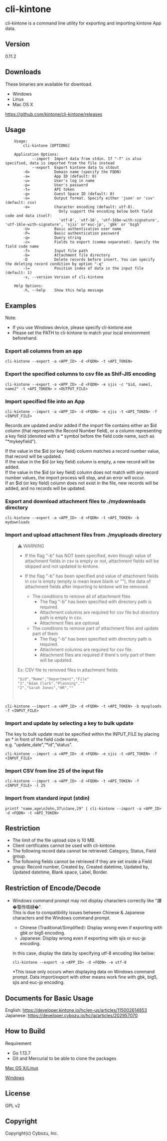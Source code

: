 cli-kintone
==========

cli-kintone is a command line utility for exporting and importing kintone App data.

## Version

0.11.2

## Downloads

These binaries are available for download.

- Windows
- Linux
- Mac OS X

https://github.com/kintone/cli-kintone/releases

## Usage
```text
    Usage:
        cli-kintone [OPTIONS]

    Application Options:
            --import  Import data from stdin. If "-f" is also specified, data is imported from the file instead
            --export  Export kintone data to stdout
        -d=           Domain name (specify the FQDN)
        -a=           App ID (default: 0)
        -u=           User's log in name
        -p=           User's password
        -t=           API token
        -g=           Guest Space ID (default: 0)
        -o=           Output format. Specify either 'json' or 'csv' (default: csv)
        -e=           Character encoding (default: utf-8).
                        Only support the encoding below both field code and data itself:  
                        'utf-8', 'utf-16', 'utf-16be-with-signature', 'utf-16le-with-signature', 'sjis' or'euc-jp', 'gbk' or 'big5'
        -U=           Basic authentication user name
        -P=           Basic authentication password
        -q=           Query string
        -c=           Fields to export (comma separated). Specify the field code name
        -f=           Input file path
        -b=           Attachment file directory
        -D            Delete records before insert. You can specify the deleting record condition by option "-q"
        -l=           Position index of data in the input file (default: 1)
        -v, --version Version of cli-kintone

    Help Options:
        -h, --help    Show this help message
```
## Examples
Note: 
* If you use Windows device, please specify cli-kintone.exe
* Please set the PATH to cli-kintone to match your local environment beforehand.

### Export all columns from an app
```
cli-kintone --export -a <APP_ID> -d <FQDN> -t <API_TOKEN>
```
### Export the specified columns to csv file as Shif-JIS encoding
```
cli-kintone --export -a <APP_ID> -d <FQDN> -e sjis -c "$id, name1, name2" -t <API_TOKEN> > <OUTPUT_FILE>
```
### Import specified file into an App
```
cli-kintone --import -a <APP_ID> -d <FQDN> -e sjis -t <API_TOKEN> -f <INPUT_FILE>
```
Records are updated and/or added if the import file contains either an $id column (that represents the Record Number field), or a column representing a key field (denoted with a * symbol before the field code name, such as "\*mykeyfield").  

If the value in the $id (or key field) column matches a record number value, that record will be updated.  
If the value in the $id (or key field) column is empty, a new record will be added.  
If the value in the $id (or key field) column does not match with any record number values, the import process will stop, and an error will occur.  
If an $id (or key field) column does not exist in the file, new records will be added, and no records will be updated.

### Export and download attachment files to ./mydownloads directory
```
cli-kintone --export -a <APP_ID> -d <FQDN> -t <API_TOKEN> -b mydownloads
```
### Import and upload attachment files from ./myuploads directory
> :warning: WARNING
>- If the flag "-b" has NOT been specified, even though value of attachment fields in csv is empty or not, attachment fields will be skipped and not updated to kintone.
>
>- If the flag "-b" has been specified and value of attachment fields in csv is empty (empty is mean leave blank or ""), the data of attachment fields after importing to kintone will be removed.
>   - The conditions to remove all of attachment files
>       - The flag "-b" has been specified with directory path is required.
>       - Attachment columns are required for csv file but directory path is empty in csv.
>       - Attachment files are optional.
>   - The conditions to remove part of attachment files and update part of them
>       - The flag "-b" has been specified with directory path is required.
>       - Attachment columns are required for csv file.
>       - Attachment files are required if there's only part of them will be updated.
>
>Ex: CSV file to removed files in attachment fields
>```
>"$id","Name","Department","File"
>"1","Adam Clark","Planning",""
>"2","Sarah Jones","HR",""
>```
>&nbsp;

```
cli-kintone --import -a <APP_ID> -d <FQDN> -t <API_TOKEN> -b myuploads -f <INPUT_FILE>
```
### Import and update by selecting a key to bulk update
The key to bulk update must be specified within the INPUT_FILE by placing an * in front of the field code name,  
e.g. “update_date",“*id",“status".

```
cli-kintone --import -a <APP_ID> -d <FQDN> -e sjis -t <API_TOKEN> -f <INPUT_FILE>
```
### Import CSV from line 25 of the input file
```
cli-kintone --import -a <APP_ID> -d <FQDN> -t <API_TOKEN> -f <INPUT_FILE> -l 25
```
### Import from standard input (stdin)
```
printf "name,age\nJohn,37\nJane,29" | cli-kintone --import -a <APP_ID> -d <FQDN> -t <API_TOKEN>
```

## Restriction
* The limit of the file upload size is 10 MB.
* Client certificates cannot be used with cli-kintone.
* The following record data cannot be retrieved: Category, Status, Field group.
* The following fields cannot be retrieved if they are set inside a Field group: Record number, Created by, Created datetime, Updated by, Updated datetime, Blank space, Label, Border.

## Restriction of Encode/Decode
* Windows command prompt may not display characters correctly like "譁�蟄怜喧縺�".  
  This is due to compatibility issues between Chinese & Japanese characters and the Windows command prompt.
  * Chinese (Traditional/Simplified): Display wrong even if exporting with gbk or big5 encoding.
  * Japanese: Display wrong even if exporting with sjis or euc-jp encoding.
  
  In this case, display the data by specifying utf-8 encoding like below:
  ```
  cli-kintone --export -a <APP_ID> -d <FQDN> -e utf-8
  ```
  *This issue only occurs when displaying data on Windows command prompt. Data import/export with other means work fine with gbk, big5, sjis and euc-jp encoding.

## Documents for Basic Usage
English: https://developer.kintone.io/hc/en-us/articles/115002614853  
Japanese: https://developer.cybozu.io/hc/ja/articles/202957070

## How to Build

Requirement

- Go 1.13.7
- Git and Mercurial to be able to clone the packages

[Mac OS X/Linux](./docs/BuildForMacLinux.md)

[Windows](./docs/BuildForWindows.md)

## License

GPL v2

## Copyright

Copyright(c) Cybozu, Inc.
